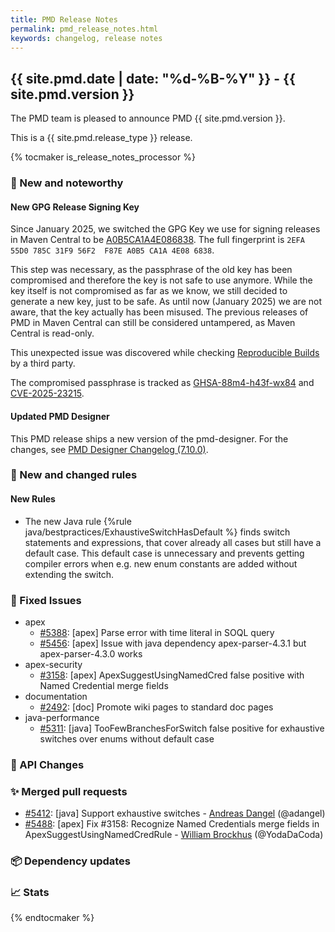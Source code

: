 ```yaml
---
title: PMD Release Notes
permalink: pmd_release_notes.html
keywords: changelog, release notes
---
```


## {{ site.pmd.date | date: "%d-%B-%Y" }} - {{ site.pmd.version }}

The PMD team is pleased to announce PMD {{ site.pmd.version }}.

This is a {{ site.pmd.release_type }} release.

{% tocmaker is_release_notes_processor %}

### 🚀 New and noteworthy

#### New GPG Release Signing Key

Since January 2025, we switched the GPG Key we use for signing releases in Maven Central to be
[A0B5CA1A4E086838](https://keyserver.ubuntu.com/pks/lookup?search=0x2EFA55D0785C31F956F2F87EA0B5CA1A4E086838&fingerprint=on&op=index).
The full fingerprint is `2EFA 55D0 785C 31F9 56F2  F87E A0B5 CA1A 4E08 6838`.

This step was necessary, as the passphrase of the old key has been compromised and therefore the key is not
safe to use anymore. While the key itself is not compromised as far as we know, we still decided to generate a
new key, just to be safe. As until now (January 2025) we are not aware, that the key actually has been misused.
The previous releases of PMD in Maven Central can still be considered untampered, as Maven Central is read-only.

This unexpected issue was discovered while checking [Reproducible Builds](https://reproducible-builds.org/) by a
third party.

The compromised passphrase is tracked as [GHSA-88m4-h43f-wx84](https://github.com/pmd/pmd/security/advisories/GHSA-88m4-h43f-wx84)
and [CVE-2025-23215](https://www.cve.org/CVERecord?id=CVE-2025-23215).

#### Updated PMD Designer

This PMD release ships a new version of the pmd-designer.
For the changes, see [PMD Designer Changelog (7.10.0)](https://github.com/pmd/pmd-designer/releases/tag/7.10.0).

### 🌟 New and changed rules

#### New Rules

* The new Java rule {%rule java/bestpractices/ExhaustiveSwitchHasDefault %} finds switch statements and
  expressions, that cover already all cases but still have a default case. This default case is unnecessary
  and prevents getting compiler errors when e.g. new enum constants are added without extending the switch.

### 🐛 Fixed Issues
* apex
  * [#5388](https://github.com/pmd/pmd/issues/5388): \[apex] Parse error with time literal in SOQL query
  * [#5456](https://github.com/pmd/pmd/issues/5456): \[apex] Issue with java dependency apex-parser-4.3.1 but apex-parser-4.3.0 works
* apex-security
  * [#3158](https://github.com/pmd/pmd/issues/3158): \[apex] ApexSuggestUsingNamedCred false positive with Named Credential merge fields
* documentation
  * [#2492](https://github.com/pmd/pmd/issues/2492): \[doc] Promote wiki pages to standard doc pages
* java-performance
  * [#5311](https://github.com/pmd/pmd/issues/5311): \[java] TooFewBranchesForSwitch false positive for exhaustive switches over enums without default case

### 🚨 API Changes

### ✨ Merged pull requests
<!-- content will be automatically generated, see /do-release.sh -->
* [#5412](https://github.com/pmd/pmd/pull/5412): \[java] Support exhaustive switches - [Andreas Dangel](https://github.com/adangel) (@adangel)
* [#5488](https://github.com/pmd/pmd/pull/5488): \[apex] Fix #3158: Recognize Named Credentials merge fields in ApexSuggestUsingNamedCredRule - [William Brockhus](https://github.com/YodaDaCoda) (@YodaDaCoda)

### 📦 Dependency updates
<!-- content will be automatically generated, see /do-release.sh -->

### 📈 Stats
<!-- content will be automatically generated, see /do-release.sh -->

{% endtocmaker %}

